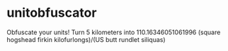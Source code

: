 unitobfuscator
==============

Obfuscate your units! Turn 5 kilometers into 110.16346051061996 (square hogshead firkin kilofurlongs)/(US butt rundlet siliquas)
